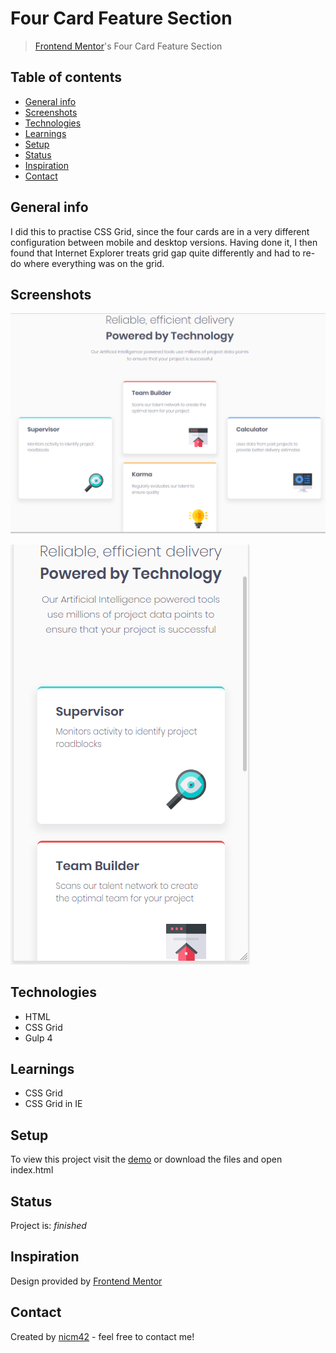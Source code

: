 # Four Card Feature Section
> [Frontend Mentor](https://www.frontendmentor.io/)'s Four Card Feature Section

## Table of contents
* [General info](#general-info)
* [Screenshots](#screenshots)
* [Technologies](#technologies)
* [Learnings](#learnings)
* [Setup](#setup)
* [Status](#status)
* [Inspiration](#inspiration)
* [Contact](#contact)

## General info
I did this to practise CSS Grid, since the four cards are in a very different configuration between mobile and desktop versions. Having done it, I then found that Internet Explorer treats grid gap quite differently and had to re-do where everything was on the grid.

## Screenshots
![Desktop screenshot](screenshot.png)

![Mobile screenshot](mobile.png)

## Technologies
* HTML
* CSS Grid
* Gulp 4

## Learnings
* CSS Grid
* CSS Grid in IE

## Setup
To view this project visit the [demo](https://four-card-feature-nm.netlify.app/) or download the files and open index.html

## Status
Project is: _finished_

## Inspiration
Design provided by [Frontend Mentor](https://www.frontendmentor.io/)

## Contact
Created by [nicm42](https://www.twitter.com/nicm4242) - feel free to contact me!
